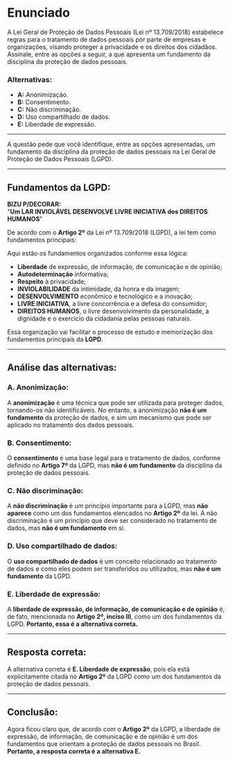 # Enunciado

A Lei Geral de Proteção de Dados Pessoais (Lei nº 13.709/2018) estabelece regras para o tratamento de dados pessoais por parte de empresas e organizações, visando proteger a privacidade e os direitos dos cidadãos.  
Assinale, entre as opções a seguir, a que apresenta um fundamento da disciplina da proteção de dados pessoais.

### Alternativas:

- **A:** Anonimização.  
- **B:** Consentimento.  
- **C:** Não discriminação.  
- **D:** Uso compartilhado de dados.  
- **E:** Liberdade de expressão.

---

A questão pede que você identifique, entre as opções apresentadas, um fundamento da disciplina da proteção de dados pessoais na Lei Geral de Proteção de Dados Pessoais (LGPD).

---

## Fundamentos da LGPD:


**BIZU P/DECORAR:**  
"**Um LAR INVIOLÁVEL DESENVOLVE LIVRE INICIATIVA dos DIREITOS HUMANOS**"

De acordo com o **Artigo 2º** da Lei nº 13.709/2018 (LGPD), a lei tem como fundamentos principais:

Aqui estão os fundamentos organizados conforme essa lógica:

- **Liberdade** de expressão, de informação, de comunicação e de opinião;
- **Autodeterminação** informativa;
- **Respeito** à privacidade;
- **INVIOLABILIDADE** da intimidade, da honra e da imagem;
- **DESENVOLVIMENTO** econômico e tecnológico e a inovação;
- **LIVRE INICIATIVA**, a livre concorrência e a defesa do consumidor;
- **DIREITOS HUMANOS**, o livre desenvolvimento da personalidade, a dignidade e o exercício da cidadania pelas pessoas naturais.

Essa organização vai facilitar o processo de estudo e memorização dos fundamentos principais da **LGPD**.

---

## Análise das alternativas:

### A. Anonimização:
A **anonimização** é uma técnica que pode ser utilizada para proteger dados, tornando-os não identificáveis. No entanto, a anonimização **não é um fundamento** da proteção de dados, e sim um mecanismo que pode ser aplicado no tratamento dos dados pessoais.

### B. Consentimento:
O **consentimento** é uma base legal para o tratamento de dados, conforme definido no **Artigo 7º** da LGPD, mas **não é um fundamento** da disciplina da proteção de dados pessoais.

### C. Não discriminação:
A **não discriminação** é um princípio importante para a LGPD, mas **não aparece** como um dos fundamentos elencados no **Artigo 2º** da lei. A não discriminação é um princípio que deve ser considerado no tratamento de dados, mas **não é um fundamento** em si.

### D. Uso compartilhado de dados:
O **uso compartilhado de dados** é um conceito relacionado ao tratamento de dados e como eles podem ser transferidos ou utilizados, mas **não é um fundamento** da LGPD.

### E. Liberdade de expressão:
A **liberdade de expressão, de informação, de comunicação e de opinião** é, de fato, mencionada no **Artigo 2º, inciso III**, como um dos fundamentos da LGPD. **Portanto, essa é a alternativa correta.**

---

## Resposta correta:

A alternativa correta é **E. Liberdade de expressão**, pois ela está explicitamente citada no **Artigo 2º** da LGPD como um dos fundamentos da proteção de dados pessoais.

---

## Conclusão:

Agora ficou claro que, de acordo com o **Artigo 2º** da LGPD, a liberdade de expressão, de informação, de comunicação e de opinião é um dos fundamentos que orientam a proteção de dados pessoais no Brasil. **Portanto, a resposta correta é a alternativa E.**
